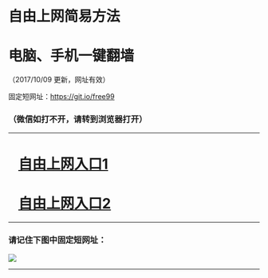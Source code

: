 ﻿# 自由上网简易方法

# 电脑、手机一键翻墙

（2017/10/09 更新，网址有效）

固定短网址：https://git.io/free99

### （微信如打不开，请转到浏览器打开）


***





# &nbsp;&nbsp; <a href="http://ft1082515308.fwq-tz-1001.info/fwqtz01.html?t=10090011237 " target="_blank">自由上网入口1</a>
# &nbsp;&nbsp; <a href="http://ft1789531866.fwq-tz-1002.info/fwqtz02.html?t=100900113119 " target="_blank">自由上网入口2</a>
***

### 请记住下图中固定短网址：

<img src="https://s3-us-west-2.amazonaws.com/fwq-1001/yjfq-20170905okok.png" /> 


***

